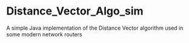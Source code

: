 # Distance_Vector_Algo_sim
A simple Java implementation of the Distance Vector algorithm used in some modern network routers
